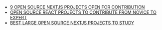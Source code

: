 - [9 OPEN SOURCE NEXTJS PROJECTS OPEN FOR CONTRIBUTION](https://dev.to/devkiran/9-open-source-nextjs-projects-open-for-contributions-272c)
- [OPEN SOURCE REACT PROJECTS TO CONTRIBUTE FROM NOVICE TO EXPERT](https://osssoftware.org/blog/open-source-react-projects-to-contribute-from-novice-to-expert/)
- [BEST LARGE OPEN SOURCE NEXTJS PROJECTS TO STUDY](https://www.greatfrontend.com/blog/best-large-open-source-nextjs-projects-to-study)
